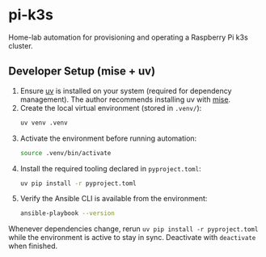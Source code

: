 # pi-k3s

Home-lab automation for provisioning and operating a Raspberry Pi k3s cluster.

## Developer Setup (mise + uv)

1. Ensure [uv](https://docs.astral.sh/uv/) is installed on your system (required for dependency management). The author recommends installing uv with [mise](https://mise.jdx.dev/).
2. Create the local virtual environment (stored in `.venv/`):
   ```bash
   uv venv .venv
   ```
3. Activate the environment before running automation:
   ```bash
   source .venv/bin/activate
   ```
4. Install the required tooling declared in `pyproject.toml`:
   ```bash
   uv pip install -r pyproject.toml
   ```
5. Verify the Ansible CLI is available from the environment:
   ```bash
   ansible-playbook --version
   ```

Whenever dependencies change, rerun `uv pip install -r pyproject.toml` while the environment is active to stay in sync. Deactivate with `deactivate` when finished.
